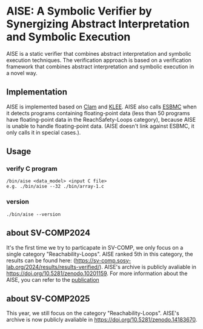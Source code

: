# AISE: A Symbolic Verifier by Synergizing Abstract Interpretation and Symbolic Execution	

AISE is a static verifier that combines abstract interpretation and symbolic execution techniques. The verification approach is based on a verification framework that combines abstract interpretation and symbolic execution in a novel way. 

## Implementation
AISE is implemented based on [Clam](https://github.com/seahorn/clam) and [KLEE](https://github.com/klee/klee).
AISE also calls [ESBMC](https://github.com/esbmc/esbmc) when it detects programs containing floating-point data (less than 50 programs have floating-point data in the ReachSafety-Loops category), because AISE is unable to handle floating-point data. (AISE doesn't link against ESBMC, it only calls it in special cases.).

## Usage

### verify C program
```
/bin/aise <data_model> <input C file>
e.g. ./bin/aise --32 ./bin/array-1.c
```
### version
```
./bin/aise --version 
```
## about SV-COMP2024
It's the first time we try to particapate in SV-COMP, we only focus on a single category "Reachability-Loops". AISE ranked 5th in this category, the results can be found here: (https://sv-comp.sosy-lab.org/2024/results/results-verified/). AISE's archive is publicly avaliable in https://doi.org/10.5281/zenodo.10201159. For more information about the AISE, you can refer to the [publication](https://link.springer.com/chapter/10.1007/978-3-031-57256-2_19)

## about SV-COMP2025
This year, we still focus on the category "Reachability-Loops". AISE's archive is now publicly avaliable in https://doi.org/10.5281/zenodo.14183670. 